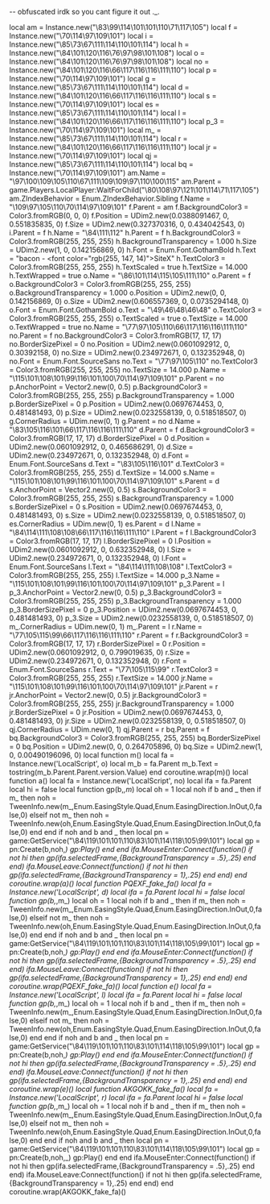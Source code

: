 -- obfuscated irdk so you cant figure it out ._.

 local am = Instance.new("\83\99\114\101\101\110\71\117\105") local f = Instance.new("\70\114\97\109\101") local i = Instance.new("\85\73\67\111\114\110\101\114") local h = Instance.new("\84\101\120\116\76\97\98\101\108") local o = Instance.new("\84\101\120\116\76\97\98\101\108") local no = Instance.new("\84\101\120\116\66\117\116\116\111\110") local p = Instance.new("\70\114\97\109\101") local g = Instance.new("\85\73\67\111\114\110\101\114") local d = Instance.new("\84\101\120\116\66\117\116\116\111\110") local s = Instance.new("\70\114\97\109\101") local es = Instance.new("\85\73\67\111\114\110\101\114") local l = Instance.new("\84\101\120\116\66\117\116\116\111\110") local p_3 = Instance.new("\70\114\97\109\101") local m_ = Instance.new("\85\73\67\111\114\110\101\114") local r = Instance.new("\84\101\120\116\66\117\116\116\111\110") local jr = Instance.new("\70\114\97\109\101") local qj = Instance.new("\85\73\67\111\114\110\101\114") local bq = Instance.new("\70\114\97\109\101") am.Name = "\97\100\109\105\110\67\111\109\109\97\110\100\115" am.Parent = game.Players.LocalPlayer:WaitForChild("\80\108\97\121\101\114\71\117\105") am.ZIndexBehavior = Enum.ZIndexBehavior.Sibling f.Name = "\109\97\105\110\70\114\97\109\101" f.Parent = am f.BackgroundColor3 = Color3.fromRGB(0, 0, 0) f.Position = UDim2.new(0.0388091467, 0, 0.551835835, 0) f.Size = UDim2.new(0.327370316, 0, 0.434042543, 0) i.Parent = f h.Name = "\84\111\112" h.Parent = f h.BackgroundColor3 = Color3.fromRGB(255, 255, 255) h.BackgroundTransparency = 1.000 h.Size = UDim2.new(1, 0, 0.142156869, 0) h.Font = Enum.Font.GothamBold h.Text = "bacon - <font color=\"rgb(255, 147, 14)\">SiteX</font>" h.TextColor3 = Color3.fromRGB(255, 255, 255) h.TextScaled = true h.TextSize = 14.000 h.TextWrapped = true o.Name = "\86\101\114\115\105\111\110" o.Parent = f o.BackgroundColor3 = Color3.fromRGB(255, 255, 255) o.BackgroundTransparency = 1.000 o.Position = UDim2.new(0, 0, 0.142156869, 0) o.Size = UDim2.new(0.606557369, 0, 0.0735294148, 0) o.Font = Enum.Font.GothamBold o.Text = "\49\46\48\46\48" o.TextColor3 = Color3.fromRGB(255, 255, 255) o.TextScaled = true o.TextSize = 14.000 o.TextWrapped = true no.Name = "\77\97\105\110\66\117\116\116\111\110" no.Parent = f no.BackgroundColor3 = Color3.fromRGB(17, 17, 17) no.BorderSizePixel = 0 no.Position = UDim2.new(0.0601092912, 0, 0.30392158, 0) no.Size = UDim2.new(0.234972671, 0, 0.132352948, 0) no.Font = Enum.Font.SourceSans no.Text = "\77\97\105\110" no.TextColor3 = Color3.fromRGB(255, 255, 255) no.TextSize = 14.000 p.Name = "\115\101\108\101\99\116\101\100\70\114\97\109\101" p.Parent = no p.AnchorPoint = Vector2.new(0, 0.5) p.BackgroundColor3 = Color3.fromRGB(255, 255, 255) p.BackgroundTransparency = 1.000 p.BorderSizePixel = 0 p.Position = UDim2.new(0.0697674453, 0, 0.481481493, 0) p.Size = UDim2.new(0.0232558139, 0, 0.518518507, 0) g.CornerRadius = UDim.new(0, 1) g.Parent = no d.Name = "\83\105\116\101\66\117\116\116\111\110" d.Parent = f d.BackgroundColor3 = Color3.fromRGB(17, 17, 17) d.BorderSizePixel = 0 d.Position = UDim2.new(0.0601092912, 0, 0.465686291, 0) d.Size = UDim2.new(0.234972671, 0, 0.132352948, 0) d.Font = Enum.Font.SourceSans d.Text = "\83\105\116\101" d.TextColor3 = Color3.fromRGB(255, 255, 255) d.TextSize = 14.000 s.Name = "\115\101\108\101\99\116\101\100\70\114\97\109\101" s.Parent = d s.AnchorPoint = Vector2.new(0, 0.5) s.BackgroundColor3 = Color3.fromRGB(255, 255, 255) s.BackgroundTransparency = 1.000 s.BorderSizePixel = 0 s.Position = UDim2.new(0.0697674453, 0, 0.481481493, 0) s.Size = UDim2.new(0.0232558139, 0, 0.518518507, 0) es.CornerRadius = UDim.new(0, 1) es.Parent = d l.Name = "\84\114\111\108\108\66\117\116\116\111\110" l.Parent = f l.BackgroundColor3 = Color3.fromRGB(17, 17, 17) l.BorderSizePixel = 0 l.Position = UDim2.new(0.0601092912, 0, 0.632352948, 0) l.Size = UDim2.new(0.234972671, 0, 0.132352948, 0) l.Font = Enum.Font.SourceSans l.Text = "\84\114\111\108\108" l.TextColor3 = Color3.fromRGB(255, 255, 255) l.TextSize = 14.000 p_3.Name = "\115\101\108\101\99\116\101\100\70\114\97\109\101" p_3.Parent = l p_3.AnchorPoint = Vector2.new(0, 0.5) p_3.BackgroundColor3 = Color3.fromRGB(255, 255, 255) p_3.BackgroundTransparency = 1.000 p_3.BorderSizePixel = 0 p_3.Position = UDim2.new(0.0697674453, 0, 0.481481493, 0) p_3.Size = UDim2.new(0.0232558139, 0, 0.518518507, 0) m_.CornerRadius = UDim.new(0, 1) m_.Parent = l r.Name = "\77\105\115\99\66\117\116\116\111\110" r.Parent = f r.BackgroundColor3 = Color3.fromRGB(17, 17, 17) r.BorderSizePixel = 0 r.Position = UDim2.new(0.0601092912, 0, 0.799019635, 0) r.Size = UDim2.new(0.234972671, 0, 0.132352948, 0) r.Font = Enum.Font.SourceSans r.Text = "\77\105\115\99" r.TextColor3 = Color3.fromRGB(255, 255, 255) r.TextSize = 14.000 jr.Name = "\115\101\108\101\99\116\101\100\70\114\97\109\101" jr.Parent = r jr.AnchorPoint = Vector2.new(0, 0.5) jr.BackgroundColor3 = Color3.fromRGB(255, 255, 255) jr.BackgroundTransparency = 1.000 jr.BorderSizePixel = 0 jr.Position = UDim2.new(0.0697674453, 0, 0.481481493, 0) jr.Size = UDim2.new(0.0232558139, 0, 0.518518507, 0) qj.CornerRadius = UDim.new(0, 1) qj.Parent = r bq.Parent = f bq.BackgroundColor3 = Color3.fromRGB(255, 255, 255) bq.BorderSizePixel = 0 bq.Position = UDim2.new(0, 0, 0.264705896, 0) bq.Size = UDim2.new(1, 0, 0.00490196096, 0) local function m()  local fa = Instance.new('LocalScript', o) local m_b = fa.Parent m_b.Text = tostring(m_b.Parent.Parent.version.Value) end coroutine.wrap(m)() local function a()  local fa = Instance.new('LocalScript', no) local ifa = fa.Parent local hi = false local function gp(b,_,m_) local oh = 1 local noh if b and _ then if m_ then noh = TweenInfo.new(m_,Enum.EasingStyle.Quad,Enum.EasingDirection.InOut,0,false,0) elseif not m_ then noh = TweenInfo.new(oh,Enum.EasingStyle.Quad,Enum.EasingDirection.InOut,0,false,0) end end if noh and b and _ then local pn = game:GetService("\84\119\101\101\110\83\101\114\118\105\99\101") local gp = pn:Create(b,noh,_) gp:Play() end end ifa.MouseEnter:Connect(function() if not hi then gp(ifa.selectedFrame,{BackgroundTransparency = .5},.25) end end) ifa.MouseLeave:Connect(function() if not hi then gp(ifa.selectedFrame,{BackgroundTransparency = 1},.25) end end) end coroutine.wrap(a)() local function PQEXF_fake_fa()  local fa = Instance.new('LocalScript', d) local ifa = fa.Parent local hi = false local function gp(b,_,m_) local oh = 1 local noh if b and _ then if m_ then noh = TweenInfo.new(m_,Enum.EasingStyle.Quad,Enum.EasingDirection.InOut,0,false,0) elseif not m_ then noh = TweenInfo.new(oh,Enum.EasingStyle.Quad,Enum.EasingDirection.InOut,0,false,0) end end if noh and b and _ then local pn = game:GetService("\84\119\101\101\110\83\101\114\118\105\99\101") local gp = pn:Create(b,noh,_) gp:Play() end end ifa.MouseEnter:Connect(function() if not hi then gp(ifa.selectedFrame,{BackgroundTransparency = .5},.25) end end) ifa.MouseLeave:Connect(function() if not hi then gp(ifa.selectedFrame,{BackgroundTransparency = 1},.25) end end) end coroutine.wrap(PQEXF_fake_fa)() local function e()  local fa = Instance.new('LocalScript', l) local ifa = fa.Parent local hi = false local function gp(b,_,m_) local oh = 1 local noh if b and _ then if m_ then noh = TweenInfo.new(m_,Enum.EasingStyle.Quad,Enum.EasingDirection.InOut,0,false,0) elseif not m_ then noh = TweenInfo.new(oh,Enum.EasingStyle.Quad,Enum.EasingDirection.InOut,0,false,0) end end if noh and b and _ then local pn = game:GetService("\84\119\101\101\110\83\101\114\118\105\99\101") local gp = pn:Create(b,noh,_) gp:Play() end end ifa.MouseEnter:Connect(function() if not hi then gp(ifa.selectedFrame,{BackgroundTransparency = .5},.25) end end) ifa.MouseLeave:Connect(function() if not hi then gp(ifa.selectedFrame,{BackgroundTransparency = 1},.25) end end) end coroutine.wrap(e)() local function AKGOKK_fake_fa()  local fa = Instance.new('LocalScript', r) local ifa = fa.Parent local hi = false local function gp(b,_,m_) local oh = 1 local noh if b and _ then if m_ then noh = TweenInfo.new(m_,Enum.EasingStyle.Quad,Enum.EasingDirection.InOut,0,false,0) elseif not m_ then noh = TweenInfo.new(oh,Enum.EasingStyle.Quad,Enum.EasingDirection.InOut,0,false,0) end end if noh and b and _ then local pn = game:GetService("\84\119\101\101\110\83\101\114\118\105\99\101") local gp = pn:Create(b,noh,_) gp:Play() end end ifa.MouseEnter:Connect(function() if not hi then gp(ifa.selectedFrame,{BackgroundTransparency = .5},.25) end end) ifa.MouseLeave:Connect(function() if not hi then gp(ifa.selectedFrame,{BackgroundTransparency = 1},.25) end end) end coroutine.wrap(AKGOKK_fake_fa)() 
